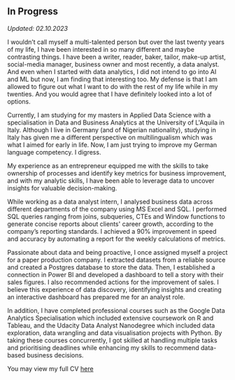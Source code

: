 ## In Progress  
*Updated: 02.10.2023* 

I wouldn’t call myself a multi-talented person but over the last twenty years of my life, I have been interested in so many different and maybe contrasting things. I have been a writer, reader, baker, tailor, make-up artist, social-media manager, business owner and most recently, a data analyst. And even when I started with data analytics, I did not intend to go into AI and ML but now, I am finding that interesting too. My defense is that I am allowed to figure out what I  want to do with the rest of my life while in my twenties. And you would agree that I have definitely looked into a lot of options.

Currently, I am studying for my masters in Applied Data Science with a specialisation in Data and Business Analytics at the University of L'Aquila in Italy. Although I live in Germany (and of Nigerian nationality), studying in Italy has given me a different perspective on multilingualism which was what I aimed for early in life. Now, I am just trying to improve my German language competency. I digress.

My experience as an entrepreneur equipped me with the skills to take ownership of processes and identify key metrics for business improvement, and with my analytic skills, I have been able to leverage data to uncover insights for valuable decision-making. 

While working as a data analyst intern, I analysed business data across different departments of the company using MS Excel and SQL. I performed SQL queries ranging from joins, subqueries, CTEs and Window functions to generate concise reports about clients' career growth, according to the company’s reporting standards. I achieved a 90% improvement in speed and accuracy by automating a report for the weekly calculations of metrics.

Passionate about data and being proactive, I once assigned myself a project for a paper production company. I extracted datasets from a reliable source and created a Postgres database to store the data. Then, I established a connection in Power BI and developed a dashboard to tell a story with their sales figures. I also recommended actions for the improvement of sales. I believe this experience of data discovery, identifying insights and creating an interactive dashboard has prepared me for an analyst role.

In addition, I have completed professional courses such as the Google Data Analytics Specialisation which included extensive coursework on R and Tableau, and the Udacity Data Analyst Nanodegree which included data exploration, data wrangling and data visualisation projects with Python. By taking these courses concurrently, I got skilled at handling multiple tasks and prioritising deadlines while enhancing my skills to recommend data-based business decisions.

You may view my full CV [here](https://docs.google.com/document/d/1__W87L9VibaTORltMhjpbk7UTUyMi29PAlKwY83FpRg/edit?usp=sharing)


